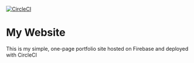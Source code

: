 [![CircleCI](https://circleci.com/gh/benshope/ben_shope.svg?style=svg)](https://circleci.com/gh/benshope/ben_shope)

# My Website

This is my simple, one-page portfolio site hosted on Firebase and deployed with CircleCI
